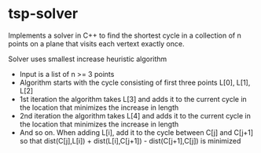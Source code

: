 # tsp-solver
Implements a solver in C++ to find the shortest cycle in a collection of n points on a plane that visits each vertext exactly once.

Solver uses smallest increase heuristic algorithm
- Input is a list of n >= 3 points
- Algorithm starts with the cycle consisting of first three points L[0], L[1], L[2]
- 1st iteration the algorithm takes L[3] and adds it to the current cycle in the location that minimizes the increase in length
- 2nd iteration the algorithm takes L[4] and adds it to the current cycle in the location that minimizes the increase in length
- And so on. When adding L[i], add it to the cycle between C[j] and C[j+1] so that dist(C[j],L[i]) + dist(L[i],C[j+1]) - dist(C[j+1],C[j]) is minimized

